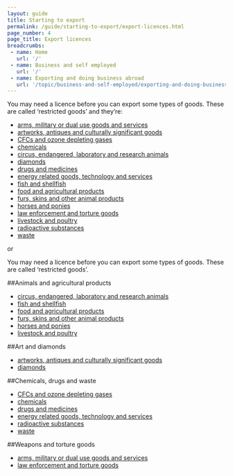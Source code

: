 ```yaml
---
layout: guide
title: Starting to export
permalink: /guide/starting-to-export/export-licences.html
page_number: 4
page_title: Export licences
breadcrumbs:
 - name: Home
   url: '/'
 - name: Business and self employed
   url: '/'
 - name: Exporting and doing business abroad
   url: '/topic/business-and-self-employed/exporting-and-doing-business-abroad.html'   
---
```



You may need a licence before you can export some types of goods. These are called ‘restricted goods’ and they’re:

- [arms, military or dual use goods and services](/guidance/get-a-licence-to-export-arms-military-or-dual-use-goods-and-services.html)
- [artworks, antiques and culturally significant goods](/guidance/get-a-licence-to-export-artworks-antiques-and-culturally-significant-goods.html)
- [CFCs and ozone depleting gases](/guidance/get-a-licence-to-export-cfcs-and-ozone-depleting-gases.html)
- [chemicals](/guidance/get-a-licence-to-export-chemicals.html)
- [circus, endangered, laboratory and research animals](/guidance/get-a-licence-to-export-circus-endangered-research-animals.html)
- [diamonds](/guidance/get-a-licence-to-export-diamonds.html)
- [drugs and medicines](/guidance/get-a-licence-to-export-drugs-and-medicines.html)
- [energy related goods, technology and services](/guidance/get-a-licence-to-export-energy-related-goods-technology-and-services.html)
- [fish and shellfish](/guidance/get-a-licence-to-export-fish-shellfish.html)
- [food and agricultural products](/guidance/get-a-licence-to-export-food-and-agricultural-products.html)
- [furs, skins and other animal products](/guidance/get-a-licence-to-export-furs-skins-and-other-animal-products.html)
- [horses and ponies](/guidance/get-a-licence-to-export-horses-ponies.html)
- [law enforcement and torture goods](/guidance/get-a-licence-to-export-law-enforcement-and-torture-goods.html)
- [livestock and poultry](/guidance/get-a-licence-to-export-livestock-poultry.html)
- [radioactive substances](/guidance/get-a-licence-to-export-radioactive-substances.html)
- [waste](/guidance/get-a-licence-to-export-waste.html)

or

You may need a licence before you can export some types of goods. These are called ‘restricted goods’.

##Animals and agricultural products

- [circus, endangered, laboratory and research animals](/guidance/get-a-licence-to-export-circus-endangered-research-animals.html)
- [fish and shellfish](/guidance/get-a-licence-to-export-fish-shellfish.html)
- [food and agricultural products](/guidance/get-a-licence-to-export-food-and-agricultural-products.html)
- [furs, skins and other animal products](/guidance/get-a-licence-to-export-furs-skins-and-other-animal-products.html)
- [horses and ponies](/guidance/get-a-licence-to-export-horses-ponies.html)
- [livestock and poultry](/guidance/get-a-licence-to-export-livestock-poultry.html)

##Art and diamonds

- [artworks, antiques and culturally significant goods](/guidance/get-a-licence-to-export-artworks-antiques-and-culturally-significant-goods.html)
- [diamonds](/guidance/get-a-licence-to-export-diamonds.html)

##Chemicals, drugs and waste

- [CFCs and ozone depleting gases](/guidance/get-a-licence-to-export-cfcs-and-ozone-depleting-gases.html)
- [chemicals](/guidance/get-a-licence-to-export-chemicals.html)
- [drugs and medicines](/guidance/get-a-licence-to-export-drugs-and-medicines.html)
- [energy related goods, technology and services](/guidance/get-a-licence-to-export-energy-related-goods-technology-and-services.html)
- [radioactive substances](/guidance/get-a-licence-to-export-radioactive-substances.html)
- [waste](/guidance/get-a-licence-to-export-waste.html)

##Weapons and torture goods

- [arms, military or dual use goods and services](/guidance/get-a-licence-to-export-arms-military-or-dual-use-goods-and-services.html)
- [law enforcement and torture goods](/guidance/get-a-licence-to-export-law-enforcement-and-torture-goods.html)
